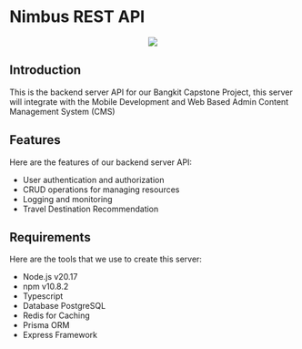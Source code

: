 # Nimbus REST API

<p align="center">
  <img src="https://upload.wikimedia.org/wikipedia/commons/thumb/d/d9/Node.js_logo.svg/300px-Node.js_logo.svg.png" />
</p>

## Introduction

This is the backend server API for our Bangkit Capstone Project, this server will integrate with the Mobile Development and Web Based Admin Content Management System (CMS)

## Features

Here are the features of our backend server API:
- User authentication and authorization
- CRUD operations for managing resources
- Logging and monitoring
- Travel Destination Recommendation

## Requirements

Here are the tools that we use to create this server:
- Node.js v20.17
- npm v10.8.2
- Typescript
- Database PostgreSQL
- Redis for Caching
- Prisma ORM
- Express Framework

